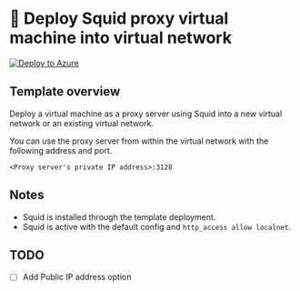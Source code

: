 # 🦑 Deploy Squid proxy virtual machine into virtual network

[![Deploy to Azure](https://aka.ms/deploytoazurebutton)](https://portal.azure.com/#view/Microsoft_Azure_CreateUIDef/CustomDeploymentBlade/uri/https%3A%2F%2Fraw.githubusercontent.com%2Ftksh164%2Fazure-demo-scripts-templates%2Fmaster%2Farm-templates%2Fpreconfigured%2Fsquid-proxy%2Ftemplate.json/uiFormDefinitionUri/https%3A%2F%2Fraw.githubusercontent.com%2Ftksh164%2Fazure-demo-scripts-templates%2Fmaster%2Farm-templates%2Fpreconfigured%2Fsquid-proxy%2Fuiform.json)

## Template overview

Deploy a virtual machine as a proxy server using Squid into a new virtual network or an existing virtual network.

You can use the proxy server from within the virtual network with the following address and port.

```
<Proxy server's private IP address>:3128
```

## Notes

- Squid is installed through the template deployment.
- Squid is active with the default config and `http_access allow localnet`.

## TODO

- [ ] Add Public IP address option
